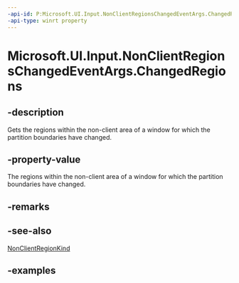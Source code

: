 ```yaml
---
-api-id: P:Microsoft.UI.Input.NonClientRegionsChangedEventArgs.ChangedRegions
-api-type: winrt property
---
```


# Microsoft.UI.Input.NonClientRegionsChangedEventArgs.ChangedRegions

<!--
public Microsoft.UI.Input.NonClientRegionKind[] ChangedRegions { get; }
-->

## -description

Gets the regions within the non-client area of a window for which the partition boundaries have changed.

## -property-value

The regions within the non-client area of a window for which the partition boundaries have changed.

## -remarks

## -see-also

[NonClientRegionKind](nonclientregionkind.md)

## -examples
